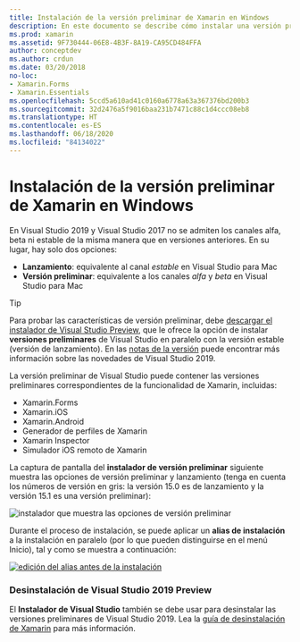 ```yaml
---
title: Instalación de la versión preliminar de Xamarin en Windows
description: En este documento se describe cómo instalar una versión preliminar de Xamarin en Visual Studio 2019 mediante el canal de versión preliminar.
ms.prod: xamarin
ms.assetid: 9F730444-06E8-4B3F-8A19-CA95CD484FFA
author: conceptdev
ms.author: crdun
ms.date: 03/20/2018
no-loc:
- Xamarin.Forms
- Xamarin.Essentials
ms.openlocfilehash: 5ccd5a610ad41c0160a6778a63a367376bd200b3
ms.sourcegitcommit: 32d2476a5f9016baa231b7471c88c1d4ccc08eb8
ms.translationtype: HT
ms.contentlocale: es-ES
ms.lasthandoff: 06/18/2020
ms.locfileid: "84134022"
---
```

# <a name="installing-xamarin-preview-on-windows"></a>Instalación de la versión preliminar de Xamarin en Windows

En Visual Studio 2019 y Visual Studio 2017 no se admiten los canales alfa, beta ni estable de la misma manera que en versiones anteriores. En su lugar, hay solo dos opciones:

- **Lanzamiento**: equivalente al canal _estable_ en Visual Studio para Mac
- **Versión preliminar**: equivalente a los canales _alfa_ y _beta_ en Visual Studio para Mac

> [!TIP]
> Para probar las características de versión preliminar, debe [descargar el instalador de Visual Studio Preview](https://visualstudio.microsoft.com/vs/preview/), que le ofrece la opción de instalar **versiones preliminares** de Visual Studio en paralelo con la versión estable (versión de lanzamiento). En las [notas de la versión](https://docs.microsoft.com/visualstudio/releases/2019/release-notes) puede encontrar más información sobre las novedades de Visual Studio 2019.

La versión preliminar de Visual Studio puede contener las versiones preliminares correspondientes de la funcionalidad de Xamarin, incluidas:

- Xamarin.Forms
- Xamarin.iOS
- Xamarin.Android
- Generador de perfiles de Xamarin
- Xamarin Inspector
- Simulador iOS remoto de Xamarin

La captura de pantalla del **instalador de versión preliminar** siguiente muestra las opciones de versión preliminar y lanzamiento (tenga en cuenta los números de versión en gris: la versión 15.0 es de lanzamiento y la versión 15.1 es una versión preliminar):

![instalador que muestra las opciones de versión preliminar](windows-images/vs2017-installer.jpg)

Durante el proceso de instalación, se puede aplicar un **alias de instalación** a la instalación en paralelo (por lo que pueden distinguirse en el menú Inicio), tal y como se muestra a continuación:

[![edición del alias antes de la instalación](windows-images/vs2017-nickname-sml.png "edición del alias antes de la instalación")](windows-images/vs2017-nickname.png#lightbox)

### <a name="uninstalling-visual-studio-2019-preview"></a>Desinstalación de Visual Studio 2019 Preview

El **Instalador de Visual Studio** también se debe usar para desinstalar las versiones preliminares de Visual Studio 2019. Lea la [guía de desinstalación de Xamarin](uninstalling-xamarin.md#uninstallvs2017) para más información.
